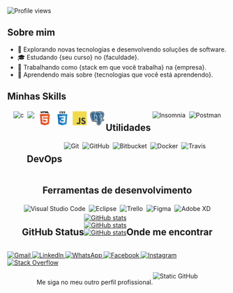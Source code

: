 <p><img src="https://komarev.com/ghpvc/?username=davifdev085&color=006bed" alt="Profile views" /></p>

## Sobre mim

- 🤔 Explorando novas tecnologias e desenvolvendo soluções de software.
- 🎓 Estudando {seu curso} no {faculdade}.
- 💼 Trabalhando como {stack em que você trabalha} na {empresa}.
- 🌱 Aprendendo mais sobre {tecnologias que você está aprendendo}.

## Minhas Skills

<div style="display: flex; justify-content: center; flex-wrap: wrap;">
  <span style="display: inline-block; margin: 4px;">
    <img height="32" src="https://cdn.iconscout.com/icon/free/png-512/c-programming-569564.png" alt="c"/>
  </span>
  <div style="display: flex; justify-content: center; flex-wrap: wrap;">
  <span style="display: inline-block; margin: 4px;">
    <img height="32" src=" https://img.shields.io/badge/Java-ED8B00?style=for-the-badge&logo=java&logoColor=white"/>
  </span>
  <span style="display: inline-block; margin: 4px;">
    <img height="32" src="https://raw.githubusercontent.com/github/explore/80688e429a7d4ef2fca1e82350fe8e3517d3494d/topics/html/html.png" alt="HTML5"/>
  </span>
  <span style="display: inline-block; margin: 4px;">
    <img height="32" src="https://raw.githubusercontent.com/github/explore/80688e429a7d4ef2fca1e82350fe8e3517d3494d/topics/css/css.png" alt="CSS"/>
  </span>
  <span style="display: inline-block; margin: 4px;">
    <img height="32" src="https://raw.githubusercontent.com/github/explore/80688e429a7d4ef2fca1e82350fe8e3517d3494d/topics/javascript/javascript.png" alt="Javascript"/>
  </span>
  <span style="display: inline-block; margin: 4px;">
    <img height="32" src="https://raw.githubusercontent.com/github/explore/80688e429a7d4ef2fca1e82350fe8e3517d3494d/topics/postgresql/postgresql.png" alt="PostgreSQL"/>
  </span>
</div>

## Utilidades

<div style="display: flex; justify-content: center; flex-wrap: wrap;">
  <span style="display: inline-block; margin: 4px;">
    <img src="https://img.shields.io/badge/-Insomnia-333333?style=flat&logo=insomnia" alt="Insomnia" />
  </span>
  <span style="display: inline-block; margin: 4px;">
    <img src="https://img.shields.io/badge/-Postman-333333?style=flat&logo=postman" alt="Postman" />
  </span>
</div>

## DevOps

<div style="display: flex; justify-content: center; flex-wrap: wrap;">
  <span style="display: inline-block; margin: 4px;">
    <img src="https://img.shields.io/badge/-Git-333333?style=flat&logo=git" alt="Git" />
  </span>
  <span style="display: inline-block; margin: 4px;">
    <img src="https://img.shields.io/badge/-GitHub-333333?style=flat&logo=github" alt="GitHub" />
  </span>
  <span style="display: inline-block; margin: 4px;">
    <img src="https://img.shields.io/badge/-Bitbucket-333333?style=flat&logo=bitbucket" alt="Bitbucket" />
  </span>
  <span style="display: inline-block; margin: 4px;">
    <img src="https://img.shields.io/badge/-Docker-333333?style=flat&logo=docker" alt="Docker" />
  </span>
  <span style="display: inline-block; margin: 4px;">
    <img src="https://img.shields.io/badge/-Travis-333333?style=flat&logo=travis" alt="Travis" />
  </span>
</div>


## Ferramentas de desenvolvimento

<div style="display: flex; justify-content: center; flex-wrap: wrap;">
  <span style="display: inline-block; margin: 4px;">
    <img src="https://img.shields.io/badge/-Visual%20Studio%20Code-333333?style=flat&logo=visual-studio-code&logoColor=007ACC" alt="Visual Studio Code" />
  </span>
  <span style="display: inline-block; margin: 4px;">
    <img src="https://img.shields.io/badge/-Eclipse-333333?style=flat&logo=eclipse-ide&logoColor=2C2255" alt="Eclipse" />
  </span>
  <span style="display: inline-block; margin: 4px;">
    <img src="https://img.shields.io/badge/-Trello-333333?style=flat&logo=trello&logoColor=007ACC" alt="Trello" />
  </span>
  <span style="display: inline-block; margin: 4px;">
    <img src="https://img.shields.io/badge/-Figma-333333?style=flat&logo=figma&logoColor=007ACC" alt="Figma" />
  </span>
  <span style="display: inline-block; margin: 4px;">
    <img src="https://img.shields.io/badge/-Adobe%20XD-333333?style=flat&logo=adobe-xd&logoColor=007ACC" alt="Adobe XD" />
  </span>
</div>

<br/>

## GitHub Status
<div>
<a href="https://github.com/davifdev085" title="Perfil do Davi Felipe">
  <img height="180em" src="https://github-readme-stats.vercel.app/api?username=davifdev085&theme=gruvbox&show_icons=true" alt="GitHub stats" />
  <br/>
</a>
<a href="https://github.com/davifdev085" title="Perfil do Davi Felipe">
  <img height="180em" src="https://github-readme-stats.vercel.app/api/top-langs/?username=davifdev085&hide=html&layout=compact&theme=gruvbox" alt="GitHub stats" />
  <br/>
</a>
<a href="https://github.com/davifdev085" title="Perfil do Davi Felipe">
  <img height="180em" src="https://github-readme-streak-stats.herokuapp.com/?user=davifdev085&hide=html&layout=compact&theme=gruvbox" alt="GitHub stats" />
  <br/>
</a>
</div>

## Onde me encontrar

<p align="left">
  <a href="LINK-DO-SEU-GMAIL" title="Gmail">
    <img src="https://img.shields.io/badge/Gmail-D14836?style=for-the-badge&logo=gmail&logoColor=white" alt="Gmail"/>
  </a>
  <a href="LINK-DO-SEU-LINKEDIN" title="LinkedIn">
    <img src="https://img.shields.io/badge/LinkedIn-0077B5?style=for-the-badge&logo=linkedin&logoColor=white" alt="LinkedIn"/>
  </a>
  <a href="API-DO-SEU-WHATSAPP" title="WhatsApp">
    <img src="https://img.shields.io/badge/WhatsApp-25D366?style=for-the-badge&logo=whatsapp&logoColor=white" alt="WhatsApp"/>
  </a>
  <a href="LINK-DO-SEU-FACEBOOK" title="Facebook">
    <img src="https://img.shields.io/badge/Facebook-1877F2?style=for-the-badge&logo=facebook&logoColor=white" alt="Facebook"/>
  </a>
  <a href="LINK-DO-SEU-INSTAGRAM" title="Instagram">
    <img src="https://img.shields.io/badge/Instagram-E4405F?style=for-the-badge&logo=instagram&logoColor=white" alt="Instagram"/>
  </a>
  <a href="LINK-DO-SEU-STACK-OVERFLOW" title="Instagram">
    <img src="https://img.shields.io/badge/Stack_Overflow-FE7A16?style=for-the-badge&logo=stack-overflow&logoColor=white" alt="Stack Overflow"/>
  </a>
 
  <p>Me siga no meu outro perfil profissional.</p>
  <img src="https://img.shields.io/static/v1?label=Overview&message=davifdev085&color=f8efd4&style=for-the-badge&logo=GitHub" alt="Static GitHub"/>
  
</p>
